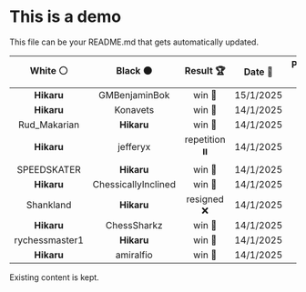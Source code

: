 # This is a demo

This file can be your README.md that gets automatically updated.

<!--START_SECTION:chessStats-->
<!-- Automatically generated with https://github.com/Balastrong/chess-stats-action -->

| White ⚪ | Black ⚫ | Result 🏆 | Date 📅 | Position 🗺️ |
|:---:|:---:|:---:|:---:|:---:|
| **Hikaru** | GMBenjaminBok | win 🥇 | 15/1/2025 | <a href="http://www.ee.unb.ca/cgi-bin/tervo/fen.pl?select=8/6R1/7p/p2pP2k/6Pb/P1n4K/8/5R2 b - g3 0 54">Link</a> |
| **Hikaru** | Konavets | win 🥇 | 14/1/2025 | <a href="http://www.ee.unb.ca/cgi-bin/tervo/fen.pl?select=1Q6/1p5p/5p2/3p2k1/3P4/P5P1/5P2/1q3BK1 b - - 2 43">Link</a> |
| Rud_Makarian | **Hikaru** | win 🥇 | 14/1/2025 | <a href="http://www.ee.unb.ca/cgi-bin/tervo/fen.pl?select=5r2/7k/1p1p4/1PpPp2p/2P1PP2/2KRQ3/6q1/3b4 b - f3 0 40">Link</a> |
| **Hikaru** | jefferyx | repetition ⏸️ | 14/1/2025 | <a href="http://www.ee.unb.ca/cgi-bin/tervo/fen.pl?select=7r/1kb2p2/p3p1p1/7p/1R4PP/5P2/1P3B2/5K2 b - - 10 43">Link</a> |
| SPEEDSKATER | **Hikaru** | win 🥇 | 14/1/2025 | <a href="http://www.ee.unb.ca/cgi-bin/tervo/fen.pl?select=4N3/3nq1bk/1p4pp/2p5/r3pp2/2P3B1/4QPP1/1R4K1 w - - 2 42">Link</a> |
| **Hikaru** | ChessicallyInclined | win 🥇 | 14/1/2025 | <a href="http://www.ee.unb.ca/cgi-bin/tervo/fen.pl?select=1R6/2r1bkp1/2P1p1p1/1K2P2p/3B1P1P/6P1/8/8 b - - 4 51">Link</a> |
| Shankland | **Hikaru** | resigned ❌ | 14/1/2025 | <a href="http://www.ee.unb.ca/cgi-bin/tervo/fen.pl?select=8/1N4k1/5ppp/p2n4/P7/6P1/1P3PKP/8 b - - 0 39">Link</a> |
| **Hikaru** | ChessSharkz | win 🥇 | 14/1/2025 | <a href="http://www.ee.unb.ca/cgi-bin/tervo/fen.pl?select=5r1k/3n1pp1/7p/3p4/3N4/1QqBP2P/5PP1/5RK1 b - - 1 31">Link</a> |
| rychessmaster1 | **Hikaru** | win 🥇 | 14/1/2025 | <a href="http://www.ee.unb.ca/cgi-bin/tervo/fen.pl?select=5r1k/p1Pr3p/6p1/8/1P1q4/6P1/3pQ2P/3R3K w - - 1 44">Link</a> |
| **Hikaru** | amiralfio | win 🥇 | 14/1/2025 | <a href="http://www.ee.unb.ca/cgi-bin/tervo/fen.pl?select=5bk1/6pp/8/1P2N1p1/2Pp4/6P1/5P1P/R4K2 b - - 0 38">Link</a> |

<!--END_SECTION:chessStats-->

Existing content is kept.

